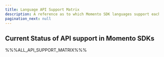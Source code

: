 ```yaml
---
title: Language API Support Matrix
description: A reference as to which Momento SDK languages support each API
pagination_next: null
---
```


## Current Status of API support in Momento SDKs

%%%ALL_API_SUPPORT_MATRIX%%%
